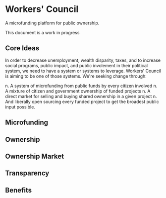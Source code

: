 Workers' Council
================

A microfunding platform for public ownership.

This document is a work in progress

Core Ideas
----------

In order to decrease unemployment, wealth disparity, taxes, and to increase social programs, public impact, and public involement in their political system, we need to have a system or systems to leverage. Workers' Council is aiming to be one of those systems. We're seeking change through:

n. A system of microfunding from public funds by every citizen involved
n. A mixture of citizen and government ownership of funded projects
n. A direct market for selling and buying shared ownership in a given project
n. And liberally open sourcing every funded project to get the broadest public input possible.

Microfunding
------------

Ownership
---------

Ownership Market
----------------

Transparency
------------

Benefits
--------
